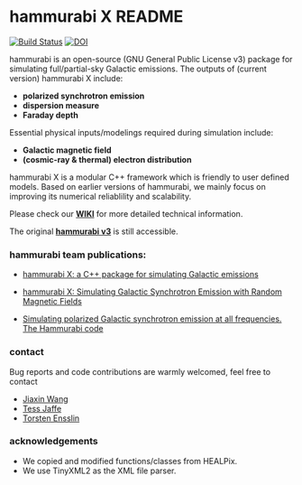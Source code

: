 # hammurabi X README

[![Build Status](https://travis-ci.org/hammurabi-dev/hammurabiX.svg?branch=master)](https://travis-ci.org/hammurabi-dev/hammurabiX)
[![DOI](https://joss.theoj.org/papers/10.21105/joss.01889/status.svg)](https://doi.org/10.21105/joss.01889)

hammurabi is an open-source (GNU General Public License v3) package
for simulating full/partial-sky Galactic emissions.
The outputs of (current version) hammurabi X include:

- **polarized synchrotron emission**
- **dispersion measure** 
- **Faraday depth**

Essential physical inputs/modelings required during simulation include:  

- **Galactic magnetic field**
- **(cosmic-ray & thermal) electron distribution**

hammurabi X is a modular C++ framework which is friendly to user defined models.
Based on earlier versions of hammurabi, we mainly focus on improving its numerical reliablility and scalability.

Please check our [**WIKI**](https://github.com/hammurabi-dev/hammurabiX/wiki) for more detailed technical information.

The original [**hammurabi v3**](https://sourceforge.net/projects/hammurabicode/) is still accessible.

### hammurabi team publications:

- [hammurabi X: a C++ package for simulating Galactic emissions](https://joss.theoj.org/papers/10.21105/joss.01889#)

- [hammurabi X: Simulating Galactic Synchrotron Emission with Random Magnetic Fields](https://iopscience.iop.org/article/10.3847/1538-4365/ab72a2)

- [Simulating polarized Galactic synchrotron emission at all frequencies. The Hammurabi code](https://www.aanda.org/articles/aa/abs/2009/08/aa10564-08/aa10564-08.html)

### contact
Bug reports and code contributions are warmly welcomed, feel free to contact

- [Jiaxin Wang](https://gioacchinowang.github.io/)
- [Tess Jaffe](https://science.gsfc.nasa.gov/sed/bio/tess.jaffe)
- [Torsten Ensslin](https://wwwmpa.mpa-garching.mpg.de/~ensslin/)

### acknowledgements

- We copied and modified functions/classes from HEALPix.
- We use TinyXML2 as the XML file parser.

